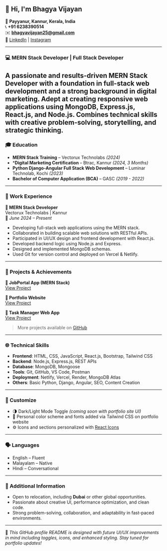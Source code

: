 ## 👋 Hi, I'm Bhagya Vijayan

📍 **Payyanur, Kannur, Kerala, India**  
📞 **+91 6238390514**  
✉️ **bhagyavijayan25@gmail.com**  
🔗 [LinkedIn](https://www.linkedin.com/in/bhagya-vijayan-633707258/) | [Instagram](https://www.instagram.com/bhagya.vijayan?igsh=MXZiNHpybWp3MWV4Yw==)

---

### 💻 MERN Stack Developer | Full Stack Developer

A passionate and results-driven MERN Stack Developer with a foundation in full-stack web development and a strong background in digital marketing. Adept at creating responsive web applications using **MongoDB**, **Express.js**, **React.js**, and **Node.js**. Combines technical skills with creative problem-solving, storytelling, and strategic thinking.
---

### 🎓 Education

- **MERN Stack Training** – Vectorux Technolabs *(2024)*
- ***Digital Marketing Certification** – Btrac, Kannur *(2024, 3 Months)*
- **Python Django-Angular Full Stack Web Development** – Luminar Technolab, Kochi *(2023)*
- **Bachelor of Computer Application (BCA)** – GASC *(2019 - 2022)*

---

### 💼 Work Experience

**🔹 MERN Stack Developer**  
Vectorux Technolabs | Kannur  
📅 *June 2024 – Present*

- Developing full-stack web applications using the MERN stack.
- Collaborated in building scalable web solutions with RESTful APIs.
- Participated in UI/UX design and frontend development with React.js.
- Developed backend logic using Node.js and Express.
- Designed and implemented MongoDB schemas.
- Used Git for version control and deployed on Vercel & Netlify.

---

### 🚀 Projects & Achievements

**🔸 JobPortal App (MERN Stack)**  
[View Project](https://github.com/bhagya-vijayan/jobportal-app)

**🔸 Portfolio Website**  
[View Project](https://github.com/bhagya-vijayan/portfolio)

**🔸 Task Manager Web App**  
[View Project](https://github.com/bhagya-vijayan/task-manager)

> More projects available on [GitHub](https://github.com/bhagya-vijayan)

---

### 🌐 Technical Skills

- **Frontend**: HTML, CSS, JavaScript, React.js, Bootstrap, Tailwind CSS  
- **Backend**: Node.js, Express.js, REST APIs  
- **Database**: MongoDB, Mongoose  
- **Tools**: Git, GitHub, VS Code, Postman  
- **Deployment**: Netlify, Vercel, Render, MongoDB Atlas  
- **Others**: Basic Python, Django, Angular, SEO, Content Creation

---

### 🎨 Customize

- 🌗 Dark/Light Mode Toggle *(coming soon with portfolio site UI)*
- 🎨 Personal color scheme and fonts added via Tailwind CSS on portfolio website
- ⚙️ Icons and sections personalized with [React Icons](https://react-icons.github.io/react-icons/)

---

### 🗣️ Languages

- English – Fluent  
- Malayalam – Native  
- Hindi – Conversational

---

### 📌 Additional Information

- Open to relocation, including **Dubai** or other global opportunities.
- Passionate about creative UI, performance optimization, and clean code.
- Strong problem-solving, collaboration, and adaptability in fast-paced environments.

---

🧠 _This GitHub profile README is designed with future UI/UX improvements in mind including toggles, icons, and enhanced styling. Stay tuned for portfolio updates!_

